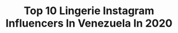 ---
title: Top 10 Lingerie Instagram Influencers In Venezuela In 2020
description: >-
  Find top lingerie Instagram influencers in Venezuela in 2020. Most popular hashtags: #venezuela #model #fitness #lingerie.
platform: Instagram
profiles:
  - username: "gcolasante"
    fullname: >-
      G R A C I E L L A
    location: "Venezuela"
    followers: 22549
    engagement: 630
    commentsToLikes: 0.058360
    id: ck6ubvakpbwpt0j71e7s6e5no
    verified: false
    hashtags: "#gcfit, #mujer, #faith, #style"
  - username: "monicest"
    fullname: >-
      💋Monicest
    location: "Venezuela"
    followers: 435980
    engagement: 425
    commentsToLikes: 0.033989
    id: ck5q62a96vmbq0i11siwz24d9
    verified: false
    hashtags: "#amor, #realestate, #caracas, #venezuela"
  - username: "josematafotografia"
    fullname: >-
      Jose Mata & Samuel Betancourt
    location: "Venezuela"
    followers: 34211
    engagement: 1039
    commentsToLikes: 0.033361
    id: ck0tuoqa881gw0i19gd9j8er6
    verified: false
    hashtags: "#producer, #location, #awesome, #sexy"
  - username: "sandraitzel"
    fullname: >-
      Sandra Itzel
    location: "Venezuela"
    followers: 439768
    engagement: 273
    commentsToLikes: 0.060259
    id: ck5qc7ar0p72y0i11takxsyz3
    verified: true
    hashtags: "#redlips, #world, #cook, #stayhome"
  - username: "franbeaufrand"
    fullname: >-
      Fran Beaufrand
    location: "Venezuela"
    followers: 16104
    engagement: 368
    commentsToLikes: 0.026037
    id: ck5zoskg2r8w00i14603sv7mx
    verified: false
    hashtags: "#naturallightphotographer, #lingerie, #choron, #fashionphotographer"
  - username: "platirosi"
    fullname: >-
      𝑹𝑶𝑺𝑰𝑹𝑬𝑬́ 𝑷𝑳𝑨𝑻𝑰𝑨𝑺 🧿✋🏻♛
    location: "Venezuela"
    followers: 399292
    engagement: 122
    commentsToLikes: 0.091467
    id: ck602zdmqk5s80i14vpe1vzou
    verified: false
    hashtags: "#girlsswimwear, #minerales, #coronavirus, #regia"
  - username: "nardellaph"
    fullname: >-
      GREGORIO NARDELLA
    location: "Venezuela"
    followers: 8763
    engagement: 477
    commentsToLikes: 0.038105
    id: ck0ub86j4dxzl0i19r0p1lpk3
    verified: false
    hashtags: "#photography, #eyes, #blancoynegro, #naturallight"
  - username: "daniela_sotillo19"
    fullname: >-
      Daniela Sotillo
    location: "Venezuela"
    followers: 8060
    engagement: 608
    commentsToLikes: 0.033204
    id: ck5hgt8tk4mvo0i119hckplbw
    verified: false
    hashtags: "#choroni, #sintabu"
---